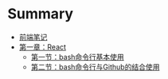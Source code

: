 # Summary

* [前端笔记](README.md)
* [第一章：React](./react/index.md)
	* [第一节：bash命令行基本使用](./react/1-react.md)
	* [第二节：bash命令行与Github的结合使用](./react/2-react.md)

